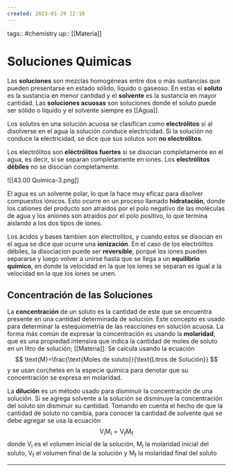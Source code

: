 ```yaml
---
created: 2023-01-29 12:16
---
```

tags:: #chemistry 
up:: [[Materia]]
# Soluciones Quimicas
Las **soluciones** son mezclas homogéneas entre dos o más sustancias que pueden presentarse en estado sólido, líquido o gaseoso. En estas el **soluto** es la sustancia en menor cantidad y el **solvente** es la sustancia en mayor cantidad. Las **soluciones acuosas** son soluciones donde el soluto puede ser sólido o líquido y el solvente siempre es [[Agua]].

Los solutos en una solución acuosa se clasifican como **electrólitos** si al disolverse en el agua la solución conduce electricidad. Si la solución no conduce la electricidad, se dice que sus solutos son **no electrólitos**.

Los electrólitos son **eléctrólitos fuertes** si se disocian completamente en el agua, es decir, si se separan completamente en iones. Los **electrólitos débiles** no se disocian completamente.

![[43.00 Quimica-3.png]]

El agua es un solvente polar, lo que la hace muy eficaz para disolver compuestos iónicos. Esto ocurre en un proceso llamado **hidratación**, donde los cationes del producto son atraidos por el polo negativo de las moléculas de agua y los aniones son atraidos por el polo positivo, lo que termina aislando a los dos tipos de iones.

Los ácidos y bases tambien son electrolitos, y cuando estos se disocian en el agua se dice que ocurre una **ionización**. En el caso de los electrólitos débiles, la disociacion puede ser **reversible**, porque los iones pueden separarse y luego volver a unirse hasta que se llega a un **equilibrio químico**, en donde la velocidad en la que los iones se separan es igual a la velocidad en la que los iones se unen.

## Concentración de las Soluciones
La **concentración** de un soluto es la cantidad de este que se encuentra presente en una cantidad determinada de solución. Este concepto es usado para determinar la estequiometría de las reacciones en solución acuosa. La forma más común de expresar la concentración es usando la **molaridad**, que es una propiedad intensiva que indica la cantidad de moles de soluto en un litro de solución; [[Materia]]. Se calcula usando la ecuación $$
\text{M}=\frac{\text{Moles de soluto}}{\text{Litros de Solución}}
$$
y se usan corchetes en la especie química para denotar que su concentración se expresa en molaridad.

La **dilución** es un método usado para disminuir la concentración de una solución. Si se agrega solvente a la solución se disminuye la concentración del soluto sin disminuir su cantidad. Tomando en cuenta el hecho de que la cantidad de soluto no cambia, para conocer la cantidad de solvente que se debe agregar se usa la ecuación $$
\text{V}_{\text{i}}\text{M}_{\text{i}}=\text{V}_{\text{f}}\text{M}_{\text{f}}
$$ donde $\text{V}_{\text{i}}$ es el volumen inicial de la solución, $\text{M}_{\text{i}}$ la molaridad inicial del soluto, $\text{V}_{\text{f}}$ el volumen final de la solución y $\text{M}_{\text{f}}$ la molaridad final del soluto

___

